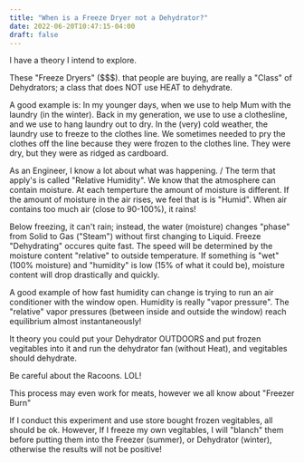 ```yaml
---
title: "When is a Freeze Dryer not a Dehydrator?"
date: 2022-06-20T10:47:15-04:00
draft: false
---
```



I have a theory I intend to explore.

These "Freeze Dryers" ($$$). that people are buying, are really a "Class" of Dehydrators; a class that does NOT use HEAT to dehydrate.

A good example is: In my younger days, when we use to help Mum with the laundry (in the winter). Back in my generation, we use to use a clothesline, and we use to hang laundry out to dry. In the (very) cold weather, the laundry use to freeze to the clothes line. We sometimes needed to pry the clothes off the line because they were frozen to the clothes line. They were dry, but they were as ridged as cardboard.

As an Engineer, I know a lot about what was happening.
/
The term that apply's is called "Relative Humidity". We know that the atmosphere can contain moisture. At each temperture the amount of moisture is different. If the amount of moisture in the air rises, we feel that is is "Humid". When air contains too much air (close to 90-100%), it rains!

Below freezing, it can't rain; instead, the water (moisture) changes "phase" from Solid to Gas ("Steam") without first changing to Liquid. Freeze "Dehydrating" occures quite fast. The speed will be determined by the moisture content "relative" to outside temperature. If something is "wet" (100% moisture) and "humidity" is low (15% of what it could be), moisture content will drop drastically and quickly.

A good example of how fast humidity can change is trying to run an air conditioner with the window open. Humidity is really "vapor pressure". The "relative" vapor pressures (between inside and outside the window) reach equilibrium almost instantaneously!

It theory you could put your Dehydrator OUTDOORS and put frozen vegitables into it and run the dehydrator fan (without Heat), and vegitables should dehydrate.

Be careful about the Racoons. LOL!

This process may even work for meats, however we all know about "Freezer Burn"

If I conduct this experiment and use store bought frozen vegitables, all should be ok. However, If I freeze my own vegitables, I will "blanch" them before putting them into the Freezer (summer), or Dehydrator (winter), otherwise the results will not be positive!

